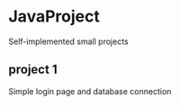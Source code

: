 # JavaProject
Self-implemented small projects

## project 1
Simple login page and database connection
